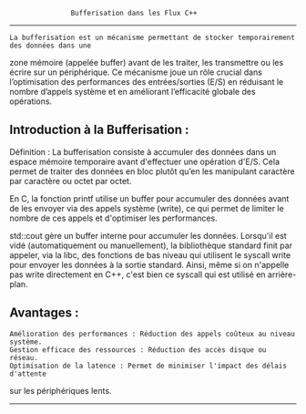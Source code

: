 				   Bufferisation dans les Flux C++
******************************************************************************************************

	La bufferisation est un mécanisme permettant de stocker temporairement des données dans une 
zone mémoire (appelée buffer) avant de les traiter, les transmettre ou les écrire sur un périphérique.
Ce mécanisme joue un rôle crucial dans l’optimisation des performances des entrées/sorties (E/S) 
en réduisant le nombre d’appels système et en améliorant l’efficacité globale des opérations.

Introduction à la Bufferisation :
---------------------------------

Définition : La bufferisation consiste à accumuler des données dans un espace mémoire temporaire 
avant d'effectuer une opération d'E/S. Cela permet de traiter des données en bloc plutôt 
qu’en les manipulant caractère par caractère ou octet par octet.

En C, la fonction printf utilise un buffer pour accumuler des données avant de les envoyer via des 
appels système (write), ce qui permet de limiter le nombre de ces appels et d'optimiser 
les performances.

std::cout gère un buffer interne pour accumuler les données. Lorsqu'il est vidé (automatiquement ou 
manuellement), la bibliothèque standard finit par appeler, via la libc, des fonctions de bas niveau 
qui utilisent le syscall write pour envoyer les données à la sortie standard. Ainsi, même si on 
n'appelle pas write directement en C++, c'est bien ce syscall qui est utilisé en arrière-plan.

Avantages :
-----------

    Amélioration des performances : Réduction des appels coûteux au niveau système.
    Gestion efficace des ressources : Réduction des accès disque ou réseau.
    Optimisation de la latence : Permet de minimiser l'impact des délais d'attente 
sur les périphériques lents.

******************************************************************************************************
